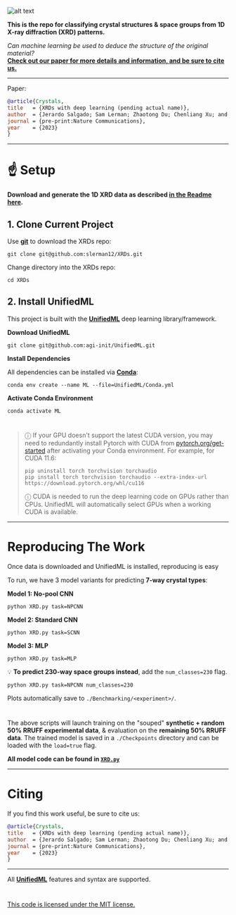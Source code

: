 ![alt text](https://i.imgur.com/0Qp4YOb.png)

**This is the repo for classifying crystal structures & space groups from 1D X-ray diffraction (XRD) patterns.**

*Can machine learning be used to deduce the structure of the original material?* </br>
**[Check out our paper for more details and information, and be sure to cite us.]()**
 
---

Paper:

```bibtex
@article{Crystals,
title   = {XRDs with deep learning (pending actual name)},
author  = {Jerardo Salgado; Sam Lerman; Zhaotong Du; Chenliang Xu; and Niaz Abdolrahim},
journal = {pre-print:Nature Communications},
year    = {2023}
}
```

---

# :point_up: Setup

**Download and generate the 1D XRD data as described [in the Readme here](Datasets/Generated).**

## 1. Clone Current Project

Use **[git](https://git-scm.com/book/en/v2/Getting-Started-Installing-Git)** to download the XRDs repo:

```console
git clone git@github.com:slerman12/XRDs.git
```

Change directory into the XRDs repo:

```console
cd XRDs
```

## 2. Install UnifiedML

This project is built with the **[UnifiedML](https://github.com/AGI-init/UnifiedML)** deep learning library/framework.

**Download UnifiedML**

```console
git clone git@github.com:agi-init/UnifiedML.git
```

**Install Dependencies**

All dependencies can be installed via **[Conda](https://docs.conda.io/en/latest/miniconda.html)**:

```console
conda env create --name ML --file=UnifiedML/Conda.yml
```

**Activate Conda Environment**

```console
conda activate ML
```

#

> &#9432; If your GPU doesn't support the latest CUDA version, you may need to redundantly install Pytorch with CUDA from [pytorch.org/get-started](https://pytorch.org/get-started/locally/) after activating your Conda environment. For example, for CUDA 11.6:
> ```console
> pip uninstall torch torchvision torchaudio
> pip install torch torchvision torchaudio --extra-index-url https://download.pytorch.org/whl/cu116
> ```
> &#9432; CUDA is needed to run the deep learning code on GPUs rather than CPUs. UnifiedML will automatically select GPUs when a working CUDA is available.

[//]: # (${\text{\color{green}✓}}$ **Done** )

---

# Reproducing The Work

Once data is downloaded and UnifiedML is installed, reproducing is easy

[//]: # (<summary><h1 style="display: inline-block;">Reproducing paper</h1></summary>)

To run, we have 3 model variants for predicting **7-way crystal types**:

**Model 1: No-pool CNN**

```console
python XRD.py task=NPCNN
```

**Model 2: Standard CNN**

```console
python XRD.py task=SCNN
```

**Model 3: MLP**

```console
python XRD.py task=MLP
```

:bulb: **To predict 230-way space groups instead**, add the ```num_classes=230``` flag.

```console
python XRD.py task=NPCNN num_classes=230
```

Plots automatically save to ```./Benchmarking/<experiment>/```.

#

The above scripts will launch training on the "souped" **synthetic + random 50% RRUFF experimental data**, & evaluation on the **remaining 50% RRUFF data**. The trained model is saved in a ```./Checkpoints``` directory and can be loaded with the ```load=true``` flag.

**All model code can be found in [```XRD.py```](XRD.py)**

---

# Citing

If you find this work useful, be sure to cite us:

```bibtex
@article{Crystals,
title   = {XRDs with deep learning (pending actual name)},
author  = {Jerardo Salgado; Sam Lerman; Zhaotong Du; Chenliang Xu; and Niaz Abdolrahim},
journal = {pre-print:Nature Communications},
year    = {2023}
}
```

---

All **[UnifiedML](https://github.com/AGI-init/UnifiedML)** features and syntax are supported.

#

[This code is licensed under the MIT license.](MIT_LICENSE)
